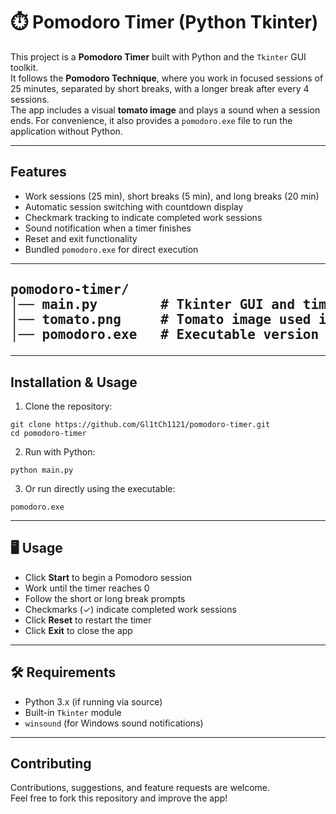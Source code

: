 <h1>⏱️ Pomodoro Timer (Python Tkinter)</h1>

<p>
  This project is a <strong>Pomodoro Timer</strong> built with Python and the 
  <code>Tkinter</code> GUI toolkit.<br>
  It follows the <strong>Pomodoro Technique</strong>, where you work in focused sessions 
  of 25 minutes, separated by short breaks, with a longer break after every 4 sessions.<br>
  The app includes a visual <strong>tomato image</strong> and plays a sound when a session ends.  
  For convenience, it also provides a <code>pomodoro.exe</code> file to run the application without Python.
</p>

<hr>

<h2>Features</h2>
<ul>
  <li>Work sessions (25 min), short breaks (5 min), and long breaks (20 min)</li>
  <li>Automatic session switching with countdown display</li>
  <li>Checkmark tracking to indicate completed work sessions</li>
  <li>Sound notification when a timer finishes</li>
  <li>Reset and exit functionality</li>
  <li>Bundled <code>pomodoro.exe</code> for direct execution</li>
</ul>

<hr>

<h2 Project Structure</h2>
<pre>
pomodoro-timer/
│── main.py        # Tkinter GUI and timer logic
│── tomato.png     # Tomato image used in the UI
│── pomodoro.exe   # Executable version of the app
</pre>

<hr>

<h2> Installation &amp; Usage</h2>
<ol>
  <li>Clone the repository:</li>
</ol>
<pre><code>git clone https://github.com/Gl1tCh1121/pomodoro-timer.git
cd pomodoro-timer
</code></pre>

<ol start="2">
  <li>Run with Python:</li>
</ol>
<pre><code>python main.py
</code></pre>

<ol start="3">
  <li>Or run directly using the executable:</li>
</ol>
<pre><code>pomodoro.exe
</code></pre>

<hr>

<h2>🖥 Usage</h2>
<ul>
  <li>Click <strong>Start</strong> to begin a Pomodoro session</li>
  <li>Work until the timer reaches 0</li>
  <li>Follow the short or long break prompts</li>
  <li>Checkmarks (✓) indicate completed work sessions</li>
  <li>Click <strong>Reset</strong> to restart the timer</li>
  <li>Click <strong>Exit</strong> to close the app</li>
</ul>

<hr>

<h2>🛠 Requirements</h2>
<ul>
  <li>Python 3.x (if running via source)</li>
  <li>Built-in <code>Tkinter</code> module</li>
  <li><code>winsound</code> (for Windows sound notifications)</li>
</ul>

<hr>

<h2> Contributing</h2>
<p>
  Contributions, suggestions, and feature requests are welcome. <br>
  Feel free to fork this repository and improve the app!
</p>
